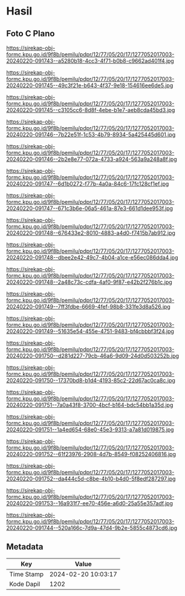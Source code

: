 # Hasil

## Foto C Plano

https://sirekap-obj-formc.kpu.go.id/9f8b/pemilu/pdpr/12/77/05/20/17/1277052017003-20240220-091743--a5280b18-4cc3-4f71-b0b8-c9662ad401f4.jpg

https://sirekap-obj-formc.kpu.go.id/9f8b/pemilu/pdpr/12/77/05/20/17/1277052017003-20240220-091745--49c3f21e-b643-4f37-9e18-154616ee6de5.jpg

https://sirekap-obj-formc.kpu.go.id/9f8b/pemilu/pdpr/12/77/05/20/17/1277052017003-20240220-091745--c3105cc6-8d8f-4ebe-b1e7-aeb8cda45bd3.jpg

https://sirekap-obj-formc.kpu.go.id/9f8b/pemilu/pdpr/12/77/05/20/17/1277052017003-20240220-091746--7b22e51f-1c53-4b79-8934-5a425445d601.jpg

https://sirekap-obj-formc.kpu.go.id/9f8b/pemilu/pdpr/12/77/05/20/17/1277052017003-20240220-091746--2b2e8e77-072a-4733-a924-563a9a248a8f.jpg

https://sirekap-obj-formc.kpu.go.id/9f8b/pemilu/pdpr/12/77/05/20/17/1277052017003-20240220-091747--6d1b0272-f77b-4a0a-84c6-17fc128cf1ef.jpg

https://sirekap-obj-formc.kpu.go.id/9f8b/pemilu/pdpr/12/77/05/20/17/1277052017003-20240220-091747--671c3b6e-06a5-461a-87e3-661d1dee953f.jpg

https://sirekap-obj-formc.kpu.go.id/9f8b/pemilu/pdpr/12/77/05/20/17/1277052017003-20240220-091748--676433e2-8010-4883-a4d0-f7415b7ab912.jpg

https://sirekap-obj-formc.kpu.go.id/9f8b/pemilu/pdpr/12/77/05/20/17/1277052017003-20240220-091748--dbee2e42-49c7-4b04-a1ce-e56ec086dda4.jpg

https://sirekap-obj-formc.kpu.go.id/9f8b/pemilu/pdpr/12/77/05/20/17/1277052017003-20240220-091748--2a48c73c-cdfa-4af0-9f87-e42b2f276b1c.jpg

https://sirekap-obj-formc.kpu.go.id/9f8b/pemilu/pdpr/12/77/05/20/17/1277052017003-20240220-091749--7ff3fdbe-6669-4fef-98b8-331fe3d8a526.jpg

https://sirekap-obj-formc.kpu.go.id/9f8b/pemilu/pdpr/12/77/05/20/17/1277052017003-20240220-091749--51635e54-455e-4751-9483-bf4cbbbf3f24.jpg

https://sirekap-obj-formc.kpu.go.id/9f8b/pemilu/pdpr/12/77/05/20/17/1277052017003-20240220-091750--d281d227-79cb-46a6-9d09-24d0d503252b.jpg

https://sirekap-obj-formc.kpu.go.id/9f8b/pemilu/pdpr/12/77/05/20/17/1277052017003-20240220-091750--17370bd8-b1d4-4193-85c2-22d67ac0ca8c.jpg

https://sirekap-obj-formc.kpu.go.id/9f8b/pemilu/pdpr/12/77/05/20/17/1277052017003-20240220-091751--7a0a43f8-3700-4bcf-b164-bdc54bb1a35d.jpg

https://sirekap-obj-formc.kpu.go.id/9f8b/pemilu/pdpr/12/77/05/20/17/1277052017003-20240220-091751--1a4ed654-68e0-45e3-9313-a7a81d019875.jpg

https://sirekap-obj-formc.kpu.go.id/9f8b/pemilu/pdpr/12/77/05/20/17/1277052017003-20240220-091752--61f23976-2908-4d7b-8549-f08252406816.jpg

https://sirekap-obj-formc.kpu.go.id/9f8b/pemilu/pdpr/12/77/05/20/17/1277052017003-20240220-091752--da444c5d-c8be-4b10-b4d0-5f8edf287297.jpg

https://sirekap-obj-formc.kpu.go.id/9f8b/pemilu/pdpr/12/77/05/20/17/1277052017003-20240220-091753--16a931f7-ee70-456e-a6d0-25a55e357adf.jpg

https://sirekap-obj-formc.kpu.go.id/9f8b/pemilu/pdpr/12/77/05/20/17/1277052017003-20240220-091744--520a166c-7d9a-47d4-9b2e-5855c4873cd6.jpg


## Metadata

| Key        | Value               |
| ---------- | ------------------- |
| Time Stamp | 2024-02-20 10:03:17 |
| Kode Dapil | 1202                |



